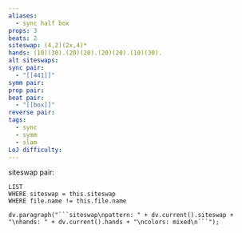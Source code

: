 ```yaml
---
aliases:
  - sync half box
props: 3
beats: 2
siteswap: (4,2)(2x,4)*
hands: (10)(30).(20)(20).(20)(20).(10)(30).
alt siteswaps: 
sync pair:
  - "[[441]]"
symm pair: 
prop pair: 
beat pair:
  - "[[box]]"
reverse pair: 
tags:
  - sync
  - symm
  - slam
LoJ difficulty:
---
```

siteswap pair:
```dataview
LIST
WHERE siteswap = this.siteswap
WHERE file.name != this.file.name
```
```dataviewjs
dv.paragraph("```siteswap\npattern: " + dv.current().siteswap + "\nhands: " + dv.current().hands + "\ncolors: mixed\n```");
```
